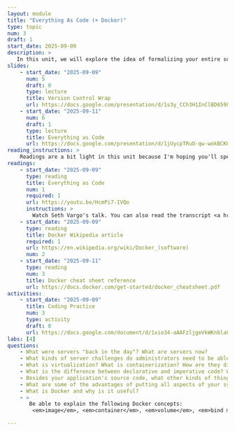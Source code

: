 ```yaml
---
layout: module
title: "Everything As Code (+ Docker)"
type: topic
num: 3
draft: 1
start_date: 2025-09-09
description: >
   In this unit, we will explore the idea of formalizing your entire software stack using code (e.g. operating system configurations, dependencies, documentation, and more). Even if your team is collaborating on the same codebase, if each team member is developing software with a different compiler, interpreter, language version, operating system, etc., you will likely run into conflicts and inconsistencies. Give this, you will learn about why "everything as code" is such an important idea, and some tools and strategies for managing your system stack over time.
slides: 
    - start_date: "2025-09-09"
      num: 5
      draft: 0
      type: lecture
      title: Version Control Wrap
      url: https://docs.google.com/presentation/d/1s3y_CCh3H1InClBD659LOSIY39pFNKX_/edit?usp=sharing&ouid=113376576186080604800&rtpof=true&sd=true
    - start_date: "2025-09-11"
      num: 6
      draft: 1
      type: lecture
      title: Everything as Code
      url: https://docs.google.com/presentation/d/1jUycpTRuO-qw-wokBCKUh3MvJQcEc0uF/edit?usp=sharing&ouid=113376576186080604800&rtpof=true&sd=true
reading_instructions: >
    Readings are a bit light in this unit because I'm hoping you'll spend your outside-of-class time getting oriented with Docker:
readings: 
    - start_date: "2025-09-09"
      type: reading
      title: Everything as Code
      num: 1
      required: 1
      url: https://youtu.be/HcmPi7-IVQo
      instructions: > 
        Watch Seth Vargo's talk. You can also read the transcript <a href="https://www.hashicorp.com/resources/everything-as-code-the-future-of-ops-tools" target="_blank">here</a>
    - start_date: "2025-09-09"
      type: reading
      title: Docker Wikipedia article
      required: 1
      url: https://en.wikipedia.org/wiki/Docker_(software)
      num: 2
    - start_date: "2025-09-11"
      type: reading
      num: 3
      title: Docker cheat sheet reference
      url: https://docs.docker.com/get-started/docker_cheatsheet.pdf
activities:
    - start_date: "2025-09-09"
      title: Coding Practice
      num: 3
      type: activity
      draft: 0
      url: https://docs.google.com/document/d/1xio34-aAAFzljgeVkWKnbla0nyEzTXIh/edit?usp=sharing&ouid=113376576186080604800&rtpof=true&sd=true
labs: [4]
questions:
    - What were servers "back in the day"? What are servers now?
    - What kinds of server challenges do administrators need to be able to handle?
    - What is virtualization? What is containerization? How are they different?
    - What is the difference between declarative and imperative code? What are some examples of each?
    - Besides your application's source code, what other kinds of things should you also represent as code?
    - What are some of the advantages of putting all aspects of your system in terms of code?
    - What is Docker and why is it useful?
    - > 
       Be able to explain the following Docker concepts:
        <em>image</em>, <em>container</em>, <em>volume</em>, <em>bind mount</em>

---
```


